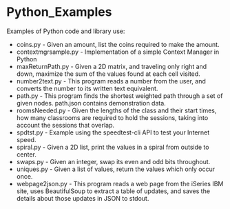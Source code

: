 # Python_Examples
Examples of Python code and library use:

- coins.py - Given an amount, list the coins required to make the amount.
- contextmgrsample.py - Implementation of a simple Context Manager in Python
- maxReturnPath.py - Given a 2D matrix, and traveling only right and down, maximize the sum of the values found at each cell visited. 
- number2text.py - This program reads a number from the user, and converts the number to its written text equivalent.
- path.py - This program finds the shortest weighted path through a set of given nodes. path.json contains demonstration data. 
- roomsNeeded.py - Given the lengths of the class and their start times, how many classrooms are required to hold the sessions, taking into account the sessions that overlap.
- spdtst.py - Example using the speedtest-cli API to test your Internet speed.
- spiral.py - Given a 2D list, print the values in a spiral from outside to center.
- swaps.py - Given an integer, swap its even and odd bits throughout.
- uniques.py - Given a list of values, return the values which only occur once.
- webpage2json.py - This program reads a web page from the iSeries IBM site, uses BeautifulSoup to extract a table of updates, and saves the details about those updates in JSON to stdout.
